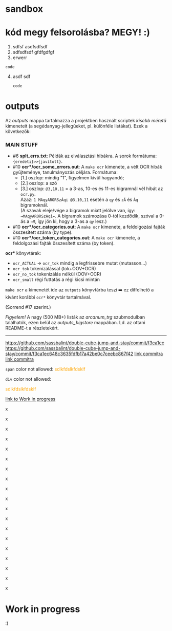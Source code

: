 # sandbox

# kód megy felsorolásba? MEGY! :)

1. sdfsf
   asdfsdfsdf
2. sdfsdfsdf
gfdfgdfgf
3. erwerr
```
code
```
4. asdf sdf
   ```
   code
   ```
   

# outputs

Az _outputs_ mappa tartalmazza a projektben használt scriptek _kisebb méretű_ kimeneteit (a segédanyag-jellegűeket, pl. különféle listákat). Ezek a következők:

### MAIN STUFF

- #6 __splt_errs.txt__: Példák az elválasztási hibákra. A sorok formátuma: `{eredeti}>>{javított}`.
- #10 __ocr*/ocr_some_errors.out__: A `make ocr` kimenete, a vélt OCR hibák gyűjteménye, tanulmányozás céljára.
Formátuma:
  - [1.] oszlop: mindig "1", figyelmen kívül hagyandó;
  - [2.] oszlop: a szó
  - [3.] oszlop: `@3,10,11` = a 3-as, 10-es és 11-es bigramnál vél hibát az `ocr.py`.\
Azaz:
`1 MAqyARORSzÁqi @3,10,11` esetén a `qy` és  `zÁ` és `Áq` bigramoknál.\
(A szavak eleje/vége a bigramok miatt jelölve van, így:  `→MAqyARORSzÁqi←`.
A bigramok számozása 0-tól kezdődik, szóval a 0-ás a `→M`, így jön ki, hogy a 3-as a `qy` lesz.)
- #10 __ocr*/ocr_categories.out__: A `make ocr` kimenete, a feldolgozási fajták összesített száma (by type).
- #10 __ocr*/ocr_token_categories.out__: A `make ocr` kimenete, a feldolgozási fajták összesített száma (by token).

__ocr*__ könyvtárak:
* `ocr_ACTUAL` -> `ocr_tok` mindig a legfrissebre mutat (mutasson...)
* `ocr_tok` tokenizálással (tok+OOV+OCR)
* `ocr_no_tok` tokenizálás nélkül (OOV+OCR) 
* `ocr_small` régi futtatás a régi kicsi mintán

`make ocr` a kimenetét ide az `outputs` könyvtárba teszi :arrow_right:
ez diffelhető a kívánt korábbi `ocr*` könyvtár tartalmával.

(Sorrend #17 szerint.)

_Figyelem!_ A nagy (500 MB+) listák az _arcanum\_trg_ szubmodulban találhatók, ezen belül az _outputs\_bigstore_ mappában. Ld. az ottani README-t a részletekért.

---

https://github.com/sassbalint/double-cube-jump-and-stay/commit/f3ca1ec
https://github.com/sassbalint/double-cube-jump-and-stay/commit/f3ca1ec648c3635fdfb17a42be0c7ceebc867f42
[link commitra](https://github.com/sassbalint/double-cube-jump-and-stay/commit/f3ca1ec)
[link commitra](https://github.com/sassbalint/double-cube-jump-and-stay/commit/f3ca1ec648c3635fdfb17a42be0c7ceebc867f42)

`span` color not allowed:
<span style="color: orange">sdlkfdslkfdsklf</span>

`div` color not allowed:
<div style="color: orange">sdlkfdslkfdsklf</div>

[link to Work in progress](#work-in-progress)

x

x

x

x

x

x

x

x

x

x

x

x

x

x

x

x

x

x

x

# Work in progress

:)

